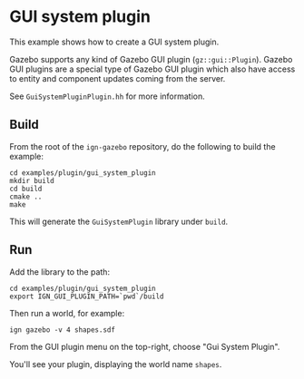 # GUI system plugin

This example shows how to create a GUI system plugin.

Gazebo supports any kind of Gazebo GUI plugin
(`gz::gui::Plugin`). Gazebo GUI plugins are a special type of Gazebo
GUI plugin which also have access to entity and component updates coming from
the server.

See `GuiSystemPluginPlugin.hh` for more information.

## Build

From the root of the `ign-gazebo` repository, do the following to build the example:

~~~
cd examples/plugin/gui_system_plugin
mkdir build
cd build
cmake ..
make
~~~

This will generate the `GuiSystemPlugin` library under `build`.

## Run

Add the library to the path:

~~~
cd examples/plugin/gui_system_plugin
export IGN_GUI_PLUGIN_PATH=`pwd`/build
~~~

Then run a world, for example:

    ign gazebo -v 4 shapes.sdf

From the GUI plugin menu on the top-right, choose "Gui System Plugin".

You'll see your plugin, displaying the world name `shapes`.
